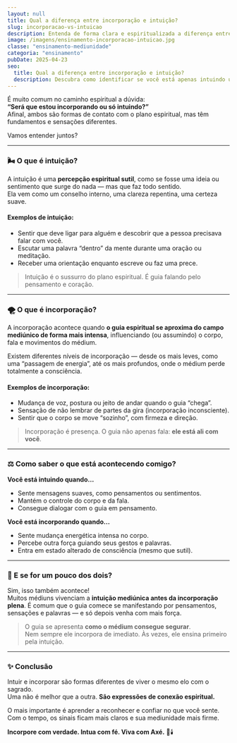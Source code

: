 ```yaml
---
layout: null
title: Qual a diferença entre incorporação e intuição?
slug: incorporacao-vs-intuicao
description: Entenda de forma clara e espiritualizada a diferença entre intuição e incorporação mediúnica.
image: /imagens/ensinamento-incorporacao-intuicao.jpg
classe: "ensinamento-mediunidade"
categoria: "ensinamento"
pubDate: 2025-04-23
seo:
  title: Qual a diferença entre incorporação e intuição?
  description: Descubra como identificar se você está apenas intuindo uma mensagem espiritual ou vivenciando uma incorporação verdadeira.
---
```


É muito comum no caminho espiritual a dúvida:  
**“Será que estou incorporando ou só intuindo?”**  
Afinal, ambos são formas de contato com o plano espiritual, mas têm fundamentos e sensações diferentes.

Vamos entender juntos?

---

### 🌬️ O que é intuição?

A intuição é uma **percepção espiritual sutil**, como se fosse uma ideia ou sentimento que surge do nada — mas que faz todo sentido.  
Ela vem como um conselho interno, uma clareza repentina, uma certeza suave.

#### Exemplos de intuição:
- Sentir que deve ligar para alguém e descobrir que a pessoa precisava falar com você.
- Escutar uma palavra “dentro” da mente durante uma oração ou meditação.
- Receber uma orientação enquanto escreve ou faz uma prece.

> Intuição é o sussurro do plano espiritual. É guia falando pelo pensamento e coração.

---

### 🌪️ O que é incorporação?

A incorporação acontece quando **o guia espiritual se aproxima do campo mediúnico de forma mais intensa**, influenciando (ou assumindo) o corpo, fala e movimentos do médium.

Existem diferentes níveis de incorporação — desde os mais leves, como uma “passagem de energia”, até os mais profundos, onde o médium perde totalmente a consciência.

#### Exemplos de incorporação:
- Mudança de voz, postura ou jeito de andar quando o guia “chega”.
- Sensação de não lembrar de partes da gira (incorporação inconsciente).
- Sentir que o corpo se move “sozinho”, com firmeza e direção.

> Incorporação é presença. O guia não apenas fala: **ele está ali com você**.

---

### ⚖️ Como saber o que está acontecendo comigo?

**Você está intuindo quando...**
- Sente mensagens suaves, como pensamentos ou sentimentos.
- Mantém o controle do corpo e da fala.
- Consegue dialogar com o guia em pensamento.

**Você está incorporando quando...**
- Sente mudança energética intensa no corpo.
- Percebe outra força guiando seus gestos e palavras.
- Entra em estado alterado de consciência (mesmo que sutil).

---

### 🧿 E se for um pouco dos dois?

Sim, isso também acontece!  
Muitos médiuns vivenciam a **intuição mediúnica antes da incorporação plena**. É comum que o guia comece se manifestando por pensamentos, sensações e palavras — e só depois venha com mais força.

> O guia se apresenta **como o médium consegue segurar**.  
> Nem sempre ele incorpora de imediato. Às vezes, ele ensina primeiro pela intuição.

---

### ✨ Conclusão

Intuir e incorporar são formas diferentes de viver o mesmo elo com o sagrado.  
Uma não é melhor que a outra. **São expressões de conexão espiritual.**

O mais importante é aprender a reconhecer e confiar no que você sente.  
Com o tempo, os sinais ficam mais claros e sua mediunidade mais firme.

**Incorpore com verdade. Intua com fé. Viva com Axé.** 🌿🕯️
